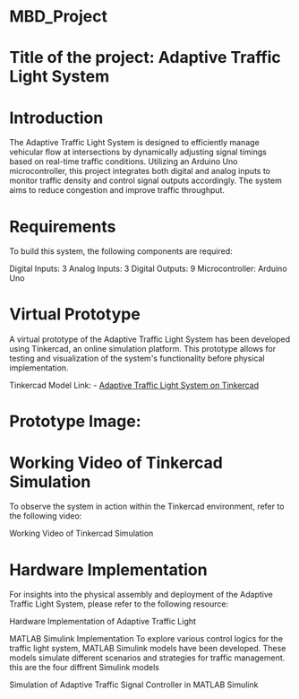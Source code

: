 # MBD_Project
# Title of the project:  Adaptive Traffic Light System
# Introduction
The Adaptive Traffic Light System is designed to efficiently manage vehicular flow at intersections by dynamically adjusting signal timings based on real-time traffic conditions. Utilizing an Arduino Uno microcontroller, this project integrates both digital and analog inputs to monitor traffic density and control signal outputs accordingly. The system aims to reduce congestion and improve traffic throughput.

# Requirements
To build this system, the following components are required:

Digital Inputs: 3
Analog Inputs: 3
Digital Outputs: 9
Microcontroller: Arduino Uno

# Virtual Prototype
A virtual prototype of the Adaptive Traffic Light System has been developed using Tinkercad, an online simulation platform. This prototype allows for testing and visualization of the system's functionality before physical implementation.

Tinkercad Model Link: - [Adaptive Traffic Light System on Tinkercad](https://www.tinkercad.com/things/hLeGNquayHd/editel?returnTo=%2Fdashboard&sharecode=9o8Co3ha0FYXQ2WgP38SyBCF3VPplbhYBZKHiCZhICw)

# Prototype Image:


# Working Video of Tinkercad Simulation
To observe the system in action within the Tinkercad environment, refer to the following video:

Working Video of Tinkercad Simulation

# Hardware Implementation
For insights into the physical assembly and deployment of the Adaptive Traffic Light System, please refer to the following resource:

Hardware Implementation of Adaptive Traffic Light

MATLAB Simulink Implementation
To explore various control logics for the traffic light system, MATLAB Simulink models have been developed. These models simulate different scenarios and strategies for traffic management.
this are the four diffrent Simulink models

Simulation of Adaptive Traffic Signal Controller in MATLAB Simulink



